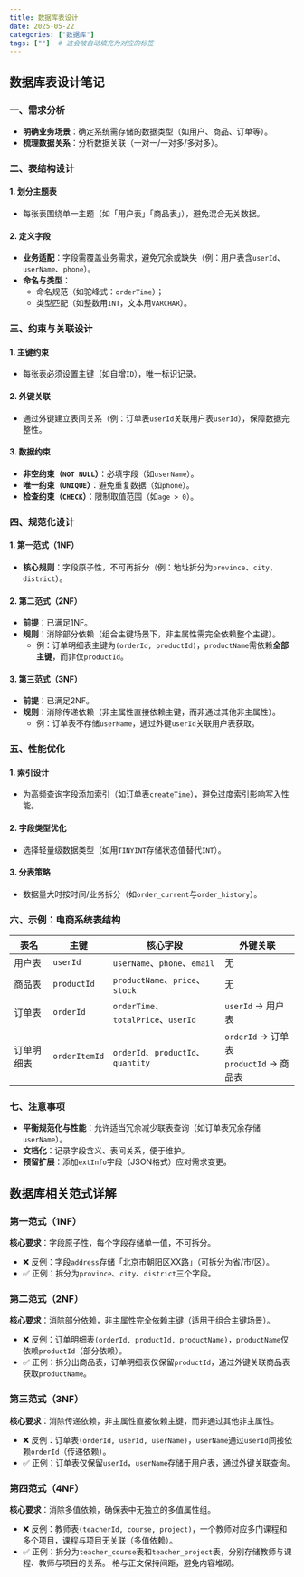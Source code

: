 ```yaml
---
title: 数据库表设计
date: 2025-05-22
categories: ["数据库"]
tags: [""]  # 这会被自动填充为对应的标签
---
```


## 数据库表设计笔记

### 一、需求分析
- **明确业务场景**：确定系统需存储的数据类型（如用户、商品、订单等）。
- **梳理数据关系**：分析数据关联（一对一/一对多/多对多）。

### 二、表结构设计
#### 1. 划分主题表
- 每张表围绕单一主题（如「用户表」「商品表」），避免混合无关数据。

#### 2. 定义字段
- **业务适配**：字段需覆盖业务需求，避免冗余或缺失（例：用户表含`userId`、`userName`、`phone`）。
- **命名与类型**：
    - 命名规范（如驼峰式：`orderTime`）；
    - 类型匹配（如整数用`INT`，文本用`VARCHAR`）。

### 三、约束与关联设计
#### 1. 主键约束
- 每张表必须设置主键（如自增`ID`），唯一标识记录。

#### 2. 外键关联
- 通过外键建立表间关系（例：订单表`userId`关联用户表`userId`），保障数据完整性。

#### 3. 数据约束
- **非空约束（`NOT NULL`）**：必填字段（如`userName`）。
- **唯一约束（`UNIQUE`）**：避免重复数据（如`phone`）。
- **检查约束（`CHECK`）**：限制取值范围（如`age > 0`）。

### 四、规范化设计
#### 1. 第一范式（1NF）
- **核心规则**：字段原子性，不可再拆分（例：地址拆分为`province`、`city`、`district`）。

#### 2. 第二范式（2NF）
- **前提**：已满足1NF。
- **规则**：消除部分依赖（组合主键场景下，非主属性需完全依赖整个主键）。
    - 例：订单明细表主键为`(orderId, productId)`，`productName`需依赖**全部主键**，而非仅`productId`。

#### 3. 第三范式（3NF）
- **前提**：已满足2NF。
- **规则**：消除传递依赖（非主属性直接依赖主键，而非通过其他非主属性）。
    - 例：订单表不存储`userName`，通过外键`userId`关联用户表获取。

### 五、性能优化
#### 1. 索引设计
- 为高频查询字段添加索引（如订单表`createTime`），避免过度索引影响写入性能。

#### 2. 字段类型优化
- 选择轻量级数据类型（如用`TINYINT`存储状态值替代`INT`）。

#### 3. 分表策略
- 数据量大时按时间/业务拆分（如`order_current`与`order_history`）。

### 六、示例：电商系统表结构
| 表名       | 主键       | 核心字段                          | 外键关联               |  
|------------|------------|-----------------------------------|------------------------|  
| 用户表     | `userId`   | `userName`、`phone`、`email`      | 无                     |  
| 商品表     | `productId`| `productName`、`price`、`stock`   | 无                     |  
| 订单表     | `orderId`  | `orderTime`、`totalPrice`、`userId`| `userId` → 用户表      |  
| 订单明细表 | `orderItemId`| `orderId`、`productId`、`quantity`| `orderId` → 订单表<br>`productId` → 商品表 |  

### 七、注意事项
- **平衡规范化与性能**：允许适当冗余减少联表查询（如订单表冗余存储`userName`）。
- **文档化**：记录字段含义、表间关系，便于维护。
- **预留扩展**：添加`extInfo`字段（JSON格式）应对需求变更。


## 数据库相关范式详解

### 第一范式（1NF）
**核心要求**：字段原子性，每个字段存储单一值，不可拆分。
- ❌ 反例：字段`address`存储「北京市朝阳区XX路」（可拆分为省/市/区）。
- ✅ 正例：拆分为`province`、`city`、`district`三个字段。

### 第二范式（2NF）
**核心要求**：消除部分依赖，非主属性完全依赖主键（适用于组合主键场景）。
- ❌ 反例：订单明细表`(orderId, productId, productName)`，`productName`仅依赖`productId`（部分依赖）。
- ✅ 正例：拆分出商品表，订单明细表仅保留`productId`，通过外键关联商品表获取`productName`。

### 第三范式（3NF）
**核心要求**：消除传递依赖，非主属性直接依赖主键，而非通过其他非主属性。
- ❌ 反例：订单表`(orderId, userId, userName)`，`userName`通过`userId`间接依赖`orderId`（传递依赖）。
- ✅ 正例：订单表仅保留`userId`，`userName`存储于用户表，通过外键关联查询。

### 第四范式（4NF）
**核心要求**：消除多值依赖，确保表中无独立的多值属性组。
- ❌ 反例：教师表`(teacherId, course, project)`，一个教师对应多门课程和多个项目，课程与项目无关联（多值依赖）。
- ✅ 正例：拆分为`teacher_course`表和`teacher_project`表，分别存储教师与课程、教师与项目的关系。
格与正文保持间距，避免内容堆砌。